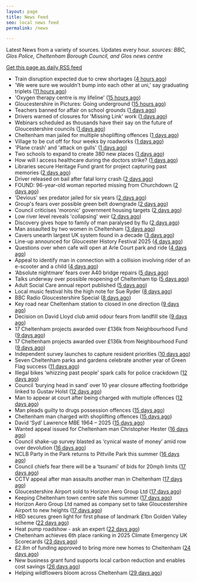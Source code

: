 ```yaml
---
layout: page
title: News Feed
seo: local news feed
permalink: /news

---
```


Latest News from a variety of sources. Updates every hour.
_sources: BBC, Glos Police, Cheltenham Borough Council, and Glos news centre_

[Get this page as daily RSS feed](/daily.rss)

<!-- news_marker starts -->
- Train disruption expected due to crew shortages ([4 hours ago](https://www.bbc.com/news/articles/cpdjl18dp1go))
- 'We were sure we wouldn't bump into each other at uni,' say graduating triplets ([11 hours ago](https://www.bbc.com/news/articles/ce83de99y85o))
- 'Oxygen therapy centre is my lifeline' ([15 hours ago](https://www.bbc.com/news/articles/cwyqy84r22wo))
- Gloucestershire in Pictures: Going underground ([15 hours ago](https://www.bbc.com/news/articles/cvg12j0n75xo))
- Teachers banned for affair on school grounds ([1 days ago](https://www.bbc.com/news/articles/cx2n2wn6p7zo))
- Drivers warned of closures for 'Missing Link' work ([1 days ago](https://www.bbc.com/news/articles/c0m8dxkjz3eo))
- Webinars scheduled as thousands have their say on the future of Gloucestershire councils ([1 days ago](https://gloucesternewscentre.co.uk/webinars-scheduled-as-thousands-have-their-say-on-the-future-of-gloucestershire-councils/))
- Cheltenham man jailed for multiple shoplifting offences ([1 days ago](https://gloucesternewscentre.co.uk/cheltenham-man-jailed-for-multiple-shoplifting-offences/))
- Village to be cut off for four weeks by roadworks ([1 days ago](https://www.bbc.com/news/articles/c9w19qy91ewo))
- 'Plane crash' and 'attack on gulls' ([1 days ago](https://www.bbc.com/news/articles/cq8z8wj4yzgo))
- Two schools to expand to create 380 new places ([1 days ago](https://www.bbc.com/news/articles/cp3k356p5d7o))
- How will I access healthcare during the doctors strike? ([1 days ago](https://www.bbc.com/news/articles/cgq7qy232n3o))
- Libraries secure Heritage Fund grant for project capturing past memories ([2 days ago](https://gloucesternewscentre.co.uk/libraries-secure-heritage-fund-grant-for-project-capturing-past-memories/))
- Driver released on bail after fatal lorry crash ([2 days ago](https://www.bbc.com/news/articles/cwye4lnelp9o))
- FOUND: 96-year-old woman reported missing from Churchdown ([2 days ago](https://gloucesternewscentre.co.uk/search-for-96-year-old-woman-reported-missing-from-churchdown/))
- 'Devious' sex predator jailed for six years ([2 days ago](https://www.bbc.com/news/articles/czjkj7z44m4o))
- Group's fears over possible green belt downgrade ([2 days ago](https://www.bbc.com/news/articles/c07dr2jzglxo))
- Council criticises 'moronic' government housing targets ([2 days ago](https://www.bbc.com/news/articles/clym44deznlo))
- Low river level reveals 'collapsing' weir ([2 days ago](https://www.bbc.com/news/articles/czey4778n40o))
- Discovery gives hope to family of man paralysed by flu ([2 days ago](https://www.bbc.com/news/articles/cx23z44j3vro))
- Man assaulted by two women in Cheltenham ([3 days ago](https://gloucesternewscentre.co.uk/man-assaulted-by-two-women-in-cheltenham/))
- Cavers unearth largest UK system found in a decade ([3 days ago](https://www.bbc.com/news/articles/cz6g4eg41wlo))
- Line-up announced for Gloucester History Festival 2025 ([4 days ago](https://gloucesternewscentre.co.uk/line-up-announced-for-gloucester-history-festival-2025/))
- Questions over when cafe will open at Arle Court park and ride ([4 days ago](https://gloucesternewscentre.co.uk/questions-over-when-cafe-will-open-at-arle-court-park-and-ride/))
- Appeal to identify man in connection with a collision involving rider of an e-scooter and a child ([4 days ago](https://gloucesternewscentre.co.uk/appeal-to-identify-man-in-connection-with-a-collision-involving-rider-of-an-e-scooter-and-a-child/))
- ‘Absolute nightmare’ fears over A40 bridge repairs ([5 days ago](https://gloucesternewscentre.co.uk/absolute-nightmare-fears-over-a40-bridge-repairs/))
- Talks underway over possible reopening of Cheltenham tip ([5 days ago](https://gloucesternewscentre.co.uk/talks-underway-over-possible-reopening-of-cheltenham-tip/))
- Adult Social Care annual report published ([5 days ago](https://gloucesternewscentre.co.uk/adult-social-care-annual-report-published/))
- Local music festival hits the high note for Sue Ryder ([8 days ago](https://gloucesternewscentre.co.uk/local-music-festival-hits-the-high-note-for-sue-ryder/))
- BBC Radio Gloucestershire Special ([8 days ago](https://www.bbc.co.uk/sounds/play/p0lqz0z2))
- Key road near Cheltenham station to closed in one direction ([9 days ago](https://gloucesternewscentre.co.uk/key-road-near-cheltenham-station-to-closed-in-one-direction/))
- Decision on David Lloyd club amid odour fears from landfill site ([9 days ago](https://gloucesternewscentre.co.uk/decision-on-david-lloyd-club-amid-odour-fears-from-landfill-site/))
- 17 Cheltenham projects awarded over £136k from Neighbourhood Fund ([9 days ago](https://gloucesternewscentre.co.uk/17-cheltenham-projects-awarded-over-136k-from-neighbourhood-fund/))
- 17 Cheltenham projects awarded over £136k from Neighbourhood Fund ([9 days ago](https://www.cheltenham.gov.uk/news/article/3036/17_cheltenham_projects_awarded_over_136k_from_neighbourhood_fund))
- Independent survey launches to capture resident priorities ([10 days ago](https://www.cheltenham.gov.uk/news/article/3035/independent_survey_launches_to_capture_resident_priorities))
- Seven Cheltenham parks and gardens celebrate another year of Green Flag success ([11 days ago](https://www.cheltenham.gov.uk/news/article/3034/seven_cheltenham_parks_and_gardens_celebrate_another_year_of_green_flag_success))
- Illegal bikes ‘whizzing past people’ spark calls for police crackdown ([12 days ago](https://gloucesternewscentre.co.uk/illegal-bikes-whizzing-past-people-spark-calls-for-police-crackdown/))
- Council ‘burying head in sand’ over 10 year closure affecting footbridge linked to Gustav Holst ([12 days ago](https://gloucesternewscentre.co.uk/council-burying-head-in-sand-over-10-year-closure-affecting-footbridge-linked-to-gustav-holst/))
- Man to appear at court after being charged with multiple offences ([12 days ago](https://gloucesternewscentre.co.uk/man-to-appear-at-court-after-being-charged-with-multiple-offences/))
- Man pleads guilty to drugs possession offences ([15 days ago](https://gloucesternewscentre.co.uk/man-pleads-guilty-to-drugs-possession-offences/))
- Cheltenham man charged with shoplifting offences ([15 days ago](https://gloucesternewscentre.co.uk/cheltenham-man-charged-with-shoplifting-offences/))
- David ‘Syd’ Lawrence MBE 1964 – 2025 ([15 days ago](https://www.bbc.co.uk/sounds/play/p0lpkk2r))
- Wanted appeal issued for Cheltenham man Christopher Hester ([16 days ago](https://gloucesternewscentre.co.uk/wanted-appeal-issued-for-cheltenham-man-christopher-hester/))
- Council shake-up survey blasted as ‘cynical waste of money’ amid row over devolution ([16 days ago](https://gloucesternewscentre.co.uk/council-shake-up-survey-blasted-as-cynical-waste-of-money-amid-row-over-devolution/))
- NCLB Party in the Park returns to Pittville Park this summer ([16 days ago](https://www.cheltenham.gov.uk/news/article/3033/nclb_party_in_the_park_returns_to_pittville_park_this_summer))
- Council chiefs fear there will be a ‘tsunami’ of bids for 20mph limits ([17 days ago](https://gloucesternewscentre.co.uk/council-chiefs-fear-there-will-be-a-tsunami-of-bids-for-20mph-limits/))
- CCTV appeal after man assaults another man in Cheltenham ([17 days ago](https://gloucesternewscentre.co.uk/cctv-appeal-after-man-assaults-another-man-in-cheltenham/))
- Gloucestershire Airport sold to Horizon Aero Group Ltd ([17 days ago](https://gloucesternewscentre.co.uk/gloucestershire-airport-sold-to-horizon-aero-group-ltd/))
- Keeping Cheltenham town centre safe this summer ([17 days ago](https://www.cheltenham.gov.uk/news/article/3032/keeping_cheltenham_town_centre_safe_this_summer))
- Horizon Aero Group Ltd named as company set to take Gloucestershire Airport to new heights ([17 days ago](https://www.cheltenham.gov.uk/news/article/3031/horizon_aero_group_ltd_named_as_company_set_to_take_gloucestershire_airport_to_new_heights))
- HBD secures green light for first phase of landmark £1bn Golden Valley scheme ([22 days ago](https://www.cheltenham.gov.uk/news/article/3030/hbd_secures_green_light_for_first_phase_of_landmark_1bn_golden_valley_scheme))
- Heat pump roadshow - ask an expert ([22 days ago](https://www.cheltenham.gov.uk/news/article/3029/heat_pump_roadshow_-_ask_an_expert))
- Cheltenham achieves 6th place ranking in 2025 Climate Emergency UK Scorecards ([23 days ago](https://www.cheltenham.gov.uk/news/article/3028/cheltenham_achieves_6th_place_ranking_in_2025_climate_emergency_uk_scorecards))
- £2.8m of funding approved to bring more new homes to Cheltenham ([24 days ago](https://www.cheltenham.gov.uk/news/article/3027/28m_of_funding_approved_to_bring_more_new_homes_to_cheltenham))
- New business grant fund supports local carbon reduction and enables cost savings ([26 days ago](https://www.cheltenham.gov.uk/news/article/3026/new_business_grant_fund_supports_local_carbon_reduction_and_enables_cost_savings))
- Helping wildflowers bloom across Cheltenham ([29 days ago](https://www.cheltenham.gov.uk/news/article/3025/helping_wildflowers_bloom_across_cheltenham))

<!-- news_marker ends -->
